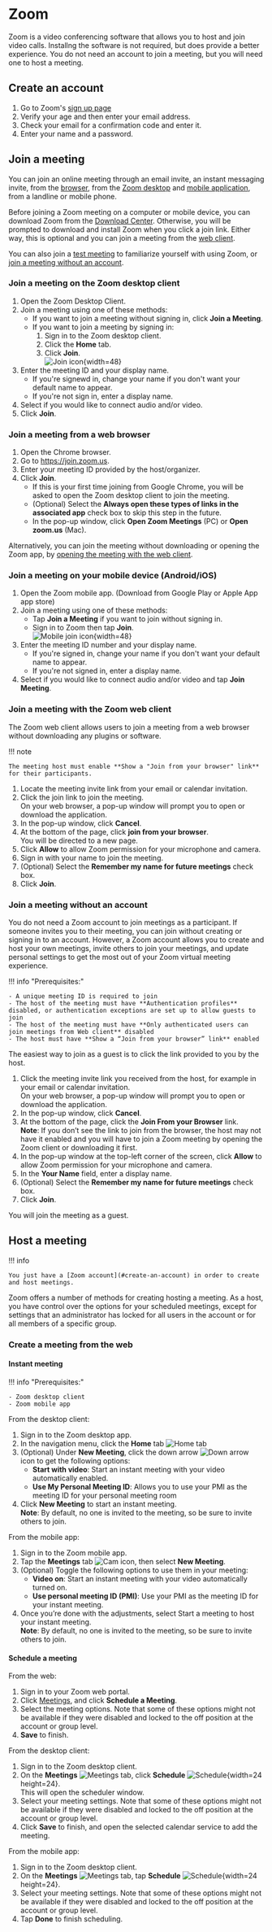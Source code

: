 # Zoom

Zoom is a video conferencing software that allows you to host and join video calls. Installng the software is not required, but does provide a better experience. You do not need an account to join a meeting, but you will need one to host a meeting.

## Create an account

1. Go to Zoom's [sign up page](https://zoom.us/signup#/signup)
2. Verify your age and then enter your email address.
3. Check your email for a confirmation code and enter it.
4. Enter your name and a password.

## Join a meeting

You can join an online meeting through an email invite, an instant messaging invite, from the [browser](#join-a-meeting-from-a-web-browser), from the [Zoom desktop](#join-a-meeting-on-the-zoom-desktop-client) and [mobile application](#join-a-meeting-on-your-mobile-device-androidios), from a landline or mobile phone.

Before joining a Zoom meeting on a computer or mobile device, you can download Zoom from the [Download Center](https://zoom.us/download). Otherwise, you will be prompted to download and install Zoom when you click a join link. Either way, this is optional and you can join a meeting from the [web client](#join-a-meeting-with-the-zoom-web-client).

You can also join a [test meeting](https://zoom.us/test) to familiarize yourself with using Zoom, or [join a meeting without an account](#join-a-meeting-without-an-account).

### Join a meeting on the Zoom desktop client

1. Open the Zoom Desktop Client.
2. Join a meeting using one of these methods:
    - If you want to join a meeting without signing in, click **Join a Meeting**.
    - If you want to join a meeting by signing in:
        1. Sign in to the Zoom desktop client.
        2. Click the **Home** tab.
        3. Click **Join**.</br> 
        ![Join icon](https://assets.zoom.us/images/en-us/desktop/generic/home/join-button.png){width=48}
3. Enter the meeting ID and your display name.
    - If you're signewd in, change your name if you don't want your default name to appear.
    - If you're not sign in, enter a display name.
4. Select if you would like to connect audio and/or video.
5. Click **Join**.

### Join a meeting from a web browser

1. Open the Chrome browser.
2. Go to <https://join.zoom.us>.
3. Enter your meeting ID provided by the host/organizer.
4. Click **Join**.
    - If this is your first time joining from Google Chrome, you will be asked to open the Zoom desktop client to join the meeting.
    - (Optional) Select the **Always open these types of links in the associated app** check box to skip this step in the future.
    - In the pop-up window, click **Open Zoom Meetings** (PC) or **Open zoom.us** (Mac).

Alternatively, you can join the meeting without downloading or opening the Zoom app, by [opening the meeting with the web client](#join-a-meeting-with-the-zoom-web-client).

### Join a meeting on your mobile device (Android/iOS)

1. Open the Zoom mobile app. (Download from Google Play or Apple App app store)
2. Join a meeting using one of these methods:
    - Tap **Join a Meeting** if you want to join without signing in.
    - Sign in to Zoom then tap **Join**.</br>
    ![Mobile join icon](https://assets.zoom.us/images/en-us/mobile/generic/meet-and-chat/join-button.png){width=48}
3. Enter the meeting ID number and your display name.
    - If you're signed in, change your name if you don't want your default name to appear.
    - If you're not signed in, enter a display name.
4. Select if you would like to connect audio and/or video and tap **Join Meeting**.

### Join a meeting with the Zoom web client

The Zoom web client allows users to join a meeting from a web browser without downloading any plugins or software.

!!! note

    The meeting host must enable **Show a "Join from your browser" link** for their participants.

1. Locate the meeting invite link from your email or calendar invitation.
2. Click the join link to join the meeting.</br>
On your web browser, a pop-up window will prompt you to open or download the application.
3. In the pop-up window, click **Cancel**.
4. At the bottom of the page, click **join from your browser**.</br>
You will be directed to a new page.
5. Click **Allow** to allow Zoom permission for your microphone and camera.
6. Sign in with your name to join the meeting.
7. (Optional) Select the **Remember my name for future meetings** check box.
8. Click **Join**.

### Join a meeting without an account

You do not need a Zoom account to join meetings as a participant. If someone invites you to their meeting, you can join without creating or signing in to an account. However, a Zoom account allows you to create and host your own meetings, invite others to join your meetings, and update personal settings to get the most out of your Zoom virtual meeting experience.

!!! info "Prerequisites:"

    - A unique meeting ID is required to join
    - The host of the meeting must have **Authentication profiles** disabled, or authentication exceptions are set up to allow guests to join
    - The host of the meeting must have **Only authenticated users can join meetings from Web client** disabled
    - The host must have **Show a “Join from your browser” link** enabled

The easiest way to join as a guest is to click the link provided to you by the host.

1. Click the meeting invite link you received from the host, for example in your email or calendar invitation.</br>
On your web browser, a pop-up window will prompt you to open or download the application.
2. In the pop-up window, click **Cancel**.
3. At the bottom of the page, click the **Join From your Browser** link.</br>
**Note**: If you don’t see the link to join from the browser, the host may not have it enabled and you will have to join a Zoom meeting by opening the Zoom client or downloading it first.
4. In the pop-up window at the top-left corner of the screen, click **Allow** to allow Zoom permission for your microphone and camera.
5. In the **Your Name** field, enter a display name.
6. (Optional) Select the **Remember my name for future meetings** check box.
7. Click **Join**.

You will join the meeting as a guest.

## Host a meeting

!!! info

    You just have a [Zoom account](#create-an-account) in order to create and host meetings.

Zoom offers a number of methods for creating hosting a meeting. As a host, you have control over the options for your scheduled meetings, except for settings that an administrator has locked for all users in the account or for all members of a specific group. 

### Create a meeting from the web

#### Instant meeting

!!! info "Prerequisites:"

    - Zoom desktop client
    - Zoom mobile app

From the desktop client:

1. Sign in to the Zoom desktop app.
2. In the navigation menu, click the **Home** tab ![Home tab](https://assets.zoom.us/generic-images/common-buttons-and-icons/outline/home-button.png)
3. (Optional) Under **New Meeting**, click the down arrow ![Down arrow](https://assets.zoom.us/generic-images/common-buttons-and-icons/outline/down-arrow-button.png) icon to get the following options:
    - **Start with video**: Start an instant meeting with your video automatically enabled.
    - **Use My Personal Meeting ID**: Allows you to use your PMI as the meeting ID for your personal meeting room
4. Click **New Meeting** to start an instant meeting.</br>
**Note**: By default, no one is invited to the meeting, so be sure to invite others to join. 

From the mobile app:

1. Sign in to the Zoom mobile app.
2. Tap the **Meetings** tab ![Cam icon](https://assets.zoom.us/generic-images/common-buttons-and-icons/outline/video-on-button.png), then select **New Meeting**. 
3. (Optional) Toggle the following options to use them in your meeting:
    - **Video on**: Start an instant meeting with your video automatically turned on.
    - **Use personal meeting ID (PMI)**: Use your PMI as the meeting ID for your instant meeting.
4. Once you’re done with the adjustments, select Start a meeting to host your instant meeting.</br>
**Note**: By default, no one is invited to the meeting, so be sure to invite others to join.

#### Schedule a meeting

From the web:

1. Sign in to your Zoom web portal.
2. Click [Meetings](https://zoom.us/meeting), and click **Schedule a Meeting**.
3. Select the meeting options.  Note that some of these options might not be available if they were disabled and locked to the off position at the account or group level.
4. **Save** to finish.

From the desktop client:

1. Sign in to the Zoom desktop client.
2. On the **Meetings** ![Meetings](https://assets.zoom.us/generic-images/common-buttons-and-icons/outline/video-on-button.png) tab, click **Schedule** ![Schedule](https://assets.zoom.us/generic-images/desktop-client/home-tab/schedule-button.png){width=24 height=24}.</br>
This will open the scheduler window.
3. Select your meeting settings. Note that some of these options might not be available if they were disabled and locked to the off position at the account or group level.
4. Click **Save** to finish, and open the selected calendar service to add the meeting.

From the mobile app:

1. Sign in to the Zoom desktop client.
2. On the **Meetings** ![Meetings](https://assets.zoom.us/generic-images/common-buttons-and-icons/outline/video-on-button.png) tab, tap **Schedule** ![Schedule](https://assets.zoom.us/generic-images/desktop-client/home-tab/schedule-button.png){width=24 height=24}.
3. Select your meeting settings. Note that some of these options might not be available if they were disabled and locked to the off position at the account or group level.
4. Tap **Done** to finish scheduling.